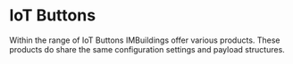 # IoT Buttons
Within the range of IoT Buttons IMBuildings offer various products.
These products do share the same configuration settings and payload structures.